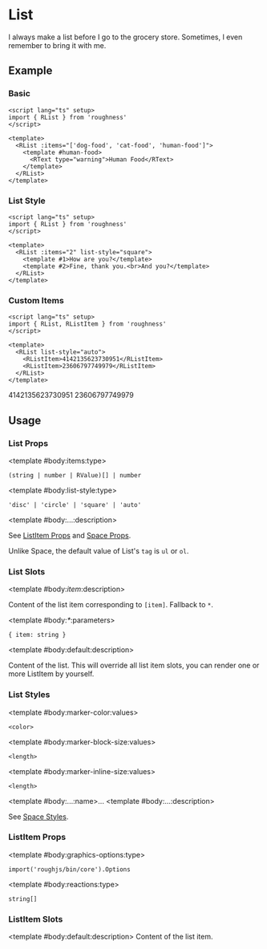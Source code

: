 <script lang="ts" setup>
import { RDetails, RList, RListItem, RSpace, RTable, RText } from 'roughness'
</script>

# List

I always make a list before I go to the grocery store. Sometimes, I even remember to bring it with me.

## Example

### Basic

<RDetails>
  <template #summary>Show Code</template>

```vue
<script lang="ts" setup>
import { RList } from 'roughness'
</script>

<template>
  <RList :items="['dog-food', 'cat-food', 'human-food']">
    <template #human-food>
      <RText type="warning">Human Food</RText>
    </template>
  </RList>
</template>
```

</RDetails>

<RList :items="['dog-food', 'cat-food', 'human-food']">
  <template #human-food>
    <RText type="warning">Human Food</RText>
  </template>
</RList>

### List Style

<RDetails>
  <template #summary>Show Code</template>

```vue
<script lang="ts" setup>
import { RList } from 'roughness'
</script>

<template>
  <RList :items="2" list-style="square">
    <template #1>How are you?</template>
    <template #2>Fine, thank you.<br>And you?</template>
  </RList>
</template>
```

</RDetails>

<RList :items="2" list-style="square">
  <template #1>How are you?</template>
  <template #2>Fine, thank you.<br>And you?</template>
</RList>

### Custom Items

<RDetails>
  <template #summary>Show Code</template>

```vue
<script lang="ts" setup>
import { RList, RListItem } from 'roughness'
</script>

<template>
  <RList list-style="auto">
    <RListItem>4142135623730951</RListItem>
    <RListItem>23606797749979</RListItem>
  </RList>
</template>
```

</RDetails>

<RList list-style="auto">
  <RListItem>4142135623730951</RListItem>
  <RListItem>23606797749979</RListItem>
</RList>

## Usage

### List Props

<RSpace>
<RTable
  :columns="['name', 'type', 'default', 'description']"
  :rows="['items', 'list-style', '...']"
>
  <template #body:*:name="{ row }">{{ row }}</template>

  <template #body:items:type>

  `(string | number | RValue)[] | number`

  </template>
  <template #body:items:default>

  <RText type="error">Required</RText>.

  Or use [Custom Items](#custom-items).

  </template>
  <template #body:items:description>

  Item keys or data.

  See [List Rendering](/guide/specs#list-rendering).

  </template>

  <template #body:list-style:type>

  `'disc' | 'circle' | 'square' | 'auto'`

  </template>
  <template #body:list-style:default>

  `'disc'`

  </template>
  <template #body:list-style:description>

  Marker style of the list. See [`list-style-type`](https://developer.mozilla.org/en-US/docs/Web/CSS/list-style-type).

  When specified as `auto`, the list will be **ordered** and the markers will be drawn by the user agent.

  </template>

  <template #body:...:description>

  See [ListItem Props](#listitem-props) and [Space Props](/components/space#props).

  Unlike Space, the default value of List's `tag` is `ul` or `ol`.

  </template>
</RTable>
</RSpace>

### List Slots

<RSpace>
<RTable
  :columns="['name', 'parameters', 'description']"
  :rows="['_item_', '_*_', 'default']"
>
  <template #body:*:name="{ row }">{{ row.replace(/_(\w+)_/g, '[$1]').replace(/_\*_/g, '*') }}</template>

  <template #body:_item_:description>

  Content of the list item corresponding to `[item]`. Fallback to `*`.

  </template>

  <template #body:_*_:parameters>

  `{ item: string }`

  </template>
  <template #body:_*_:description>

  Content of each list item. Defaults to `startCase(keyOf(item))`.

  </template>

  <template #body:default:description>

  Content of the list. This will override all list item slots, you can render one or more ListItem by yourself.

  </template>
</RTable>
</RSpace>

### List Styles

<RSpace>
<RTable
  :columns="['name', 'values', 'default', 'description']"
  :rows="['marker-color', 'marker-block-size', 'marker-inline-size', '...']"
>
  <template #body:*:name="{ row }">--r-list-{{ row }}</template>

  <template #body:marker-color:values>

  `<color>`

  </template>
  <template #body:marker-color:default>

  `var(--r-common-primary-color)`

  </template>
  <template #body:marker-color:description>
    Color of the list marker.
  </template>

  <template #body:marker-block-size:values>

  `<length>`

  </template>
  <template #body:marker-block-size:default>

  `var(--r-common-line-height)`

  </template>
  <template #body:marker-block-size:description>
    Area height of the list marker.
  </template>

  <template #body:marker-inline-size:values>

  `<length>`

  </template>
  <template #body:marker-inline-size:default>

  `1.5em`

  </template>
  <template #body:marker-inline-size:description>
    Area width of the list marker.
  </template>

  <template #body:...:name>...</template>
  <template #body:...:description>

  See [Space Styles](/components/space#styles).

  </template>
</RTable>
</RSpace>

### ListItem Props

<RSpace>
<RTable
  :columns="['name', 'type', 'default', 'description']"
  :rows="['graphics-options', 'reactions']"
>
  <template #body:*:name="{ row }">{{ row }}</template>

  <template #body:graphics-options:type>

  `import('roughjs/bin/core').Options`

  </template>
  <template #body:graphics-options:description>

  [Options for Rough.js](https://github.com/rough-stuff/rough/wiki#options).

  See [Graphics Configuration](/components/graphics#component-prop).

  </template>

  <template #body:reactions:type>

  `string[]`

  </template>
  <template #body:reactions:default>

  `[]`

  </template>
  <template #body:reactions:description>

  States that trigger graphics redrawing.

  See [Reactions](/guide/theme#reactions).

  </template>
</RTable>
</RSpace>

### ListItem Slots

<RSpace>
<RTable
  :columns="['name', 'parameters', 'description']"
  :rows="['default']"
>
  <template #body:*:name="{ row }">{{ row }}</template>

  <template #body:default:description>
    Content of the list item.
  </template>
</RTable>
</RSpace>
